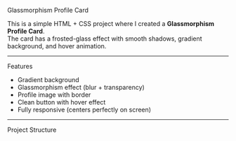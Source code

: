  Glassmorphism Profile Card 

This is a simple HTML + CSS project where I created a **Glassmorphism Profile Card**.  
The card has a frosted-glass effect with smooth shadows, gradient background, and hover animation.

---

 Features
- Gradient background   
- Glassmorphism effect (blur + transparency)  
- Profile image with border  
- Clean button with hover effect  
- Fully responsive (centers perfectly on screen)  

---

 Project Structure
